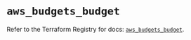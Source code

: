 # `aws_budgets_budget`

Refer to the Terraform Registry for docs: [`aws_budgets_budget`](https://registry.terraform.io/providers/hashicorp/aws/5.98.0/docs/resources/budgets_budget).
